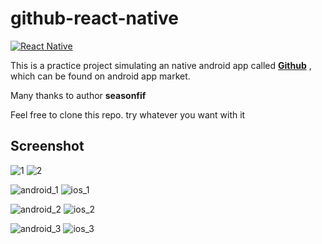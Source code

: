 # github-react-native

[![React Native](https://img.shields.io/badge/react--native-v0.48.x-05A5D1.svg)](https://facebook.github.io/react-native)

This is a practice project simulating an native android app called [**Github**](http://shouji.baidu.com/software/11354794.html) , which can be found on android app market.

Many thanks to author **seasonfif**

Feel free to clone this repo.  try whatever you want with it

## Screenshot
![1](screenshot/1.gif)
![2](screenshot/2.gif)

![android_1](screenshot/android_1.png)
![ios_1](screenshot/ios_1.png)

![android_2](screenshot/android_2.png)
![ios_2](screenshot/ios_2.png)

![android_3](screenshot/android_3.png)
![ios_3](screenshot/ios_3.png)
